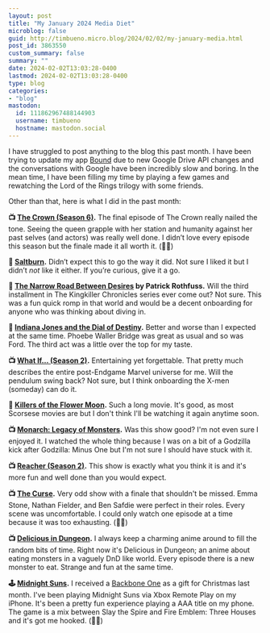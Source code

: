 ```yaml
---
layout: post
title: "My January 2024 Media Diet"
microblog: false
guid: http://timbueno.micro.blog/2024/02/02/my-january-media.html
post_id: 3863550
custom_summary: false
summary: ""
date: 2024-02-02T13:03:28-0400
lastmod: 2024-02-02T13:03:28-0400
type: blog
categories:
- "blog"
mastodon:
  id: 111862967488144903
  username: timbueno
  hostname: mastodon.social
---
```

I have struggled to post anything to the blog this past month. I have been trying to update my app [Bound](https://deadpan.io/bound/) due to new Google Drive API changes and the conversations with Google have been incredibly slow and boring. In the mean time, I have been filling my time by playing a few games and rewatching the Lord of the Rings trilogy with some friends.

Other than that, here is what I did in the past month:

**📺 [The Crown (Season 6)](https://en.wikipedia.org/wiki/The_Crown_(TV_series)).** The final episode of The Crown really nailed the tone. Seeing the queen grapple with her station and humanity against her past selves (and actors) was really well done. I didn’t love every episode this season but the finale made it all worth it. (👍🏻)

**🍿 [Saltburn](https://en.wikipedia.org/wiki/Saltburn_(film)).** Didn’t expect this to go the way it did. Not sure I liked it but I didn’t _not_ like it either. If you’re curious, give it a go. 

**📖 [The Narrow Road Between Desires](https://www.goodreads.com/en/book/show/157265081) by Patrick Rothfuss.** Will the third installment in The Kingkiller Chronicles series ever come out? Not sure. This was a fun quick romp in that world and would be a decent onboarding for anyone who was thinking about diving in.  

**🍿 [Indiana Jones and the Dial of Destiny](https://en.wikipedia.org/wiki/Indiana_Jones_and_the_Dial_of_Destiny).** Better and worse than I expected at the same time. Phoebe Waller Bridge was great as usual and so was Ford. The third act was a little over the top for my taste.

**📺 [What If… (Season 2)](https://en.wikipedia.org/wiki/What_If...%3F_(TV_series)).** Entertaining yet forgettable. That pretty much describes the entire post-Endgame Marvel universe for me. Will the pendulum swing back? Not sure, but I think onboarding the X-men (someday) can do it.

**🍿 [Killers of the Flower Moon](https://en.wikipedia.org/wiki/Killers_of_the_Flower_Moon_(film)).** Such a long movie. It's good, as most Scorsese movies are but I don't think I'll be watching it again anytime soon.

**📺 [Monarch: Legacy of Monsters](https://en.wikipedia.org/wiki/Monarch:_Legacy_of_Monsters).** Was this show good? I'm not even sure I enjoyed it. I watched the whole thing because I was on a bit of a Godzilla kick after Godzilla: Minus One but I'm not sure I should have stuck with it.

**📺 [Reacher (Season 2)](https://en.wikipedia.org/wiki/Reacher_(TV_series)).** This show is exactly what you think it is and it's more fun and well done than you would expect. 

**📺 [The Curse](https://en.wikipedia.org/wiki/The_Curse_(American_TV_series)).** Very odd show with a finale that shouldn't be missed. Emma Stone, Nathan Fielder, and Ben Safdie were perfect in their roles. Every scene was uncomfortable. I could only watch one episode at a time because it was too exhausting. (👍🏻)

**📺 [Delicious in Dungeon](https://en.wikipedia.org/wiki/Delicious_in_Dungeon).** I always keep a charming anime around to fill the random bits of time. Right now it's Delicious in Dungeon; an anime about eating monsters in a vaguely DnD like world. Every episode there is a new monster to eat. Strange and fun at the same time.

**🕹️ [Midnight Suns](https://en.wikipedia.org/wiki/Marvel%27s_Midnight_Suns).** I received a [Backbone One](https://playbackbone.com/products/backbone-one/) as a gift for Christmas last month. I've been playing Midnight Suns via Xbox Remote Play on my iPhone. It's been a pretty fun experience playing a AAA title on my phone. The game is a mix between Slay the Spire and Fire Emblem: Three Houses and it's got me hooked. (👍🏻)
